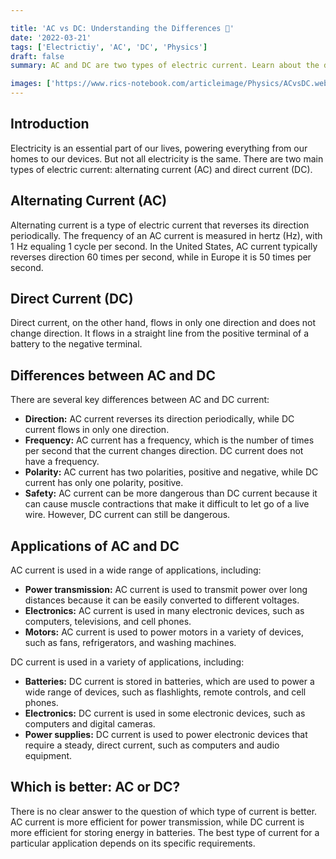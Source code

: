 ```yaml
---

title: 'AC vs DC: Understanding the Differences 🔌'
date: '2022-03-21'
tags: ['Electrictiy', 'AC', 'DC', 'Physics']
draft: false
summary: AC and DC are two types of electric current. Learn about the differences between AC and DC current, including frequency, direction, polarity, and applications.

images: ['https://www.rics-notebook.com/articleimage/Physics/ACvsDC.webp']
---
```


## Introduction

Electricity is an essential part of our lives, powering everything from our
homes to our devices. But not all electricity is the same. There are two main
types of electric current: alternating current (AC) and direct current (DC).

## Alternating Current (AC)

Alternating current is a type of electric current that reverses its direction
periodically. The frequency of an AC current is measured in hertz (Hz), with 1
Hz equaling 1 cycle per second. In the United States, AC current typically
reverses direction 60 times per second, while in Europe it is 50 times per
second.

## Direct Current (DC)

Direct current, on the other hand, flows in only one direction and does not
change direction. It flows in a straight line from the positive terminal of a
battery to the negative terminal.

## Differences between AC and DC

There are several key differences between AC and DC current:

- **Direction:** AC current reverses its direction periodically, while DC
  current flows in only one direction.
- **Frequency:** AC current has a frequency, which is the number of times per
  second that the current changes direction. DC current does not have a
  frequency.
- **Polarity:** AC current has two polarities, positive and negative, while DC
  current has only one polarity, positive.
- **Safety:** AC current can be more dangerous than DC current because it can
  cause muscle contractions that make it difficult to let go of a live wire.
  However, DC current can still be dangerous.

## Applications of AC and DC

AC current is used in a wide range of applications, including:

- **Power transmission:** AC current is used to transmit power over long
  distances because it can be easily converted to different voltages.
- **Electronics:** AC current is used in many electronic devices, such as
  computers, televisions, and cell phones.
- **Motors:** AC current is used to power motors in a variety of devices, such
  as fans, refrigerators, and washing machines.

DC current is used in a variety of applications, including:

- **Batteries:** DC current is stored in batteries, which are used to power a
  wide range of devices, such as flashlights, remote controls, and cell phones.
- **Electronics:** DC current is used in some electronic devices, such as
  computers and digital cameras.
- **Power supplies:** DC current is used to power electronic devices that
  require a steady, direct current, such as computers and audio equipment.

## Which is better: AC or DC?

There is no clear answer to the question of which type of current is better. AC
current is more efficient for power transmission, while DC current is more
efficient for storing energy in batteries. The best type of current for a
particular application depends on its specific requirements.
